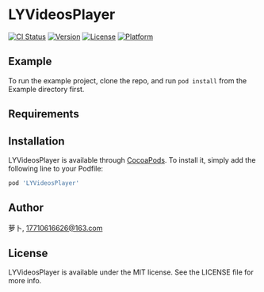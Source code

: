 # LYVideosPlayer

[![CI Status](https://img.shields.io/travis/萝卜/LYVideosPlayer.svg?style=flat)](https://travis-ci.org/萝卜/LYVideosPlayer)
[![Version](https://img.shields.io/cocoapods/v/LYVideosPlayer.svg?style=flat)](https://cocoapods.org/pods/LYVideosPlayer)
[![License](https://img.shields.io/cocoapods/l/LYVideosPlayer.svg?style=flat)](https://cocoapods.org/pods/LYVideosPlayer)
[![Platform](https://img.shields.io/cocoapods/p/LYVideosPlayer.svg?style=flat)](https://cocoapods.org/pods/LYVideosPlayer)

## Example

To run the example project, clone the repo, and run `pod install` from the Example directory first.

## Requirements

## Installation

LYVideosPlayer is available through [CocoaPods](https://cocoapods.org). To install
it, simply add the following line to your Podfile:

```ruby
pod 'LYVideosPlayer'
```

## Author

萝卜, 17710616626@163.com

## License

LYVideosPlayer is available under the MIT license. See the LICENSE file for more info.

